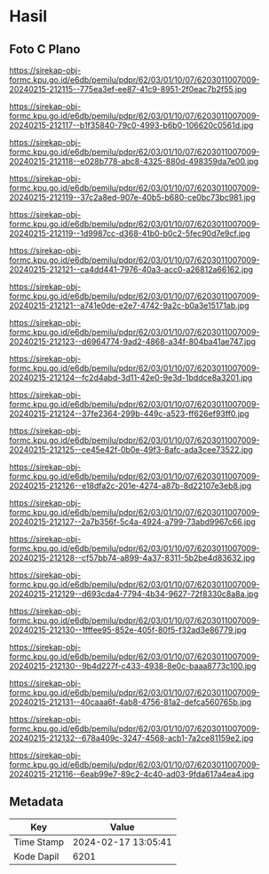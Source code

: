# Hasil

## Foto C Plano

https://sirekap-obj-formc.kpu.go.id/e6db/pemilu/pdpr/62/03/01/10/07/6203011007009-20240215-212115--775ea3ef-ee87-41c9-8951-2f0eac7b2f55.jpg

https://sirekap-obj-formc.kpu.go.id/e6db/pemilu/pdpr/62/03/01/10/07/6203011007009-20240215-212117--b1f35840-79c0-4993-b6b0-106620c0561d.jpg

https://sirekap-obj-formc.kpu.go.id/e6db/pemilu/pdpr/62/03/01/10/07/6203011007009-20240215-212118--e028b778-abc8-4325-880d-498359da7e00.jpg

https://sirekap-obj-formc.kpu.go.id/e6db/pemilu/pdpr/62/03/01/10/07/6203011007009-20240215-212119--37c2a8ed-907e-40b5-b680-ce0bc73bc981.jpg

https://sirekap-obj-formc.kpu.go.id/e6db/pemilu/pdpr/62/03/01/10/07/6203011007009-20240215-212119--1d9987cc-d368-41b0-b0c2-5fec90d7e9cf.jpg

https://sirekap-obj-formc.kpu.go.id/e6db/pemilu/pdpr/62/03/01/10/07/6203011007009-20240215-212121--ca4dd441-7976-40a3-acc0-a26812a66162.jpg

https://sirekap-obj-formc.kpu.go.id/e6db/pemilu/pdpr/62/03/01/10/07/6203011007009-20240215-212121--a741e0de-e2e7-4742-9a2c-b0a3e15171ab.jpg

https://sirekap-obj-formc.kpu.go.id/e6db/pemilu/pdpr/62/03/01/10/07/6203011007009-20240215-212123--d6964774-9ad2-4868-a34f-804ba41ae747.jpg

https://sirekap-obj-formc.kpu.go.id/e6db/pemilu/pdpr/62/03/01/10/07/6203011007009-20240215-212124--fc2d4abd-3d11-42e0-9e3d-1bddce8a3201.jpg

https://sirekap-obj-formc.kpu.go.id/e6db/pemilu/pdpr/62/03/01/10/07/6203011007009-20240215-212124--37fe2364-299b-449c-a523-ff626ef93ff0.jpg

https://sirekap-obj-formc.kpu.go.id/e6db/pemilu/pdpr/62/03/01/10/07/6203011007009-20240215-212125--ce45e42f-0b0e-49f3-8afc-ada3cee73522.jpg

https://sirekap-obj-formc.kpu.go.id/e6db/pemilu/pdpr/62/03/01/10/07/6203011007009-20240215-212126--e18dfa2c-201e-4274-a87b-8d22107e3eb8.jpg

https://sirekap-obj-formc.kpu.go.id/e6db/pemilu/pdpr/62/03/01/10/07/6203011007009-20240215-212127--2a7b356f-5c4a-4924-a799-73abd9967c66.jpg

https://sirekap-obj-formc.kpu.go.id/e6db/pemilu/pdpr/62/03/01/10/07/6203011007009-20240215-212128--cf57bb74-a899-4a37-8311-5b2be4d83632.jpg

https://sirekap-obj-formc.kpu.go.id/e6db/pemilu/pdpr/62/03/01/10/07/6203011007009-20240215-212129--d693cda4-7794-4b34-9627-72f8330c8a8a.jpg

https://sirekap-obj-formc.kpu.go.id/e6db/pemilu/pdpr/62/03/01/10/07/6203011007009-20240215-212130--1fffee95-852e-405f-80f5-f32ad3e86779.jpg

https://sirekap-obj-formc.kpu.go.id/e6db/pemilu/pdpr/62/03/01/10/07/6203011007009-20240215-212130--9b4d227f-c433-4938-8e0c-baaa8773c100.jpg

https://sirekap-obj-formc.kpu.go.id/e6db/pemilu/pdpr/62/03/01/10/07/6203011007009-20240215-212131--40caaa6f-4ab8-4756-81a2-defca560765b.jpg

https://sirekap-obj-formc.kpu.go.id/e6db/pemilu/pdpr/62/03/01/10/07/6203011007009-20240215-212132--678a409c-3247-4568-acb1-7a2ce81159e2.jpg

https://sirekap-obj-formc.kpu.go.id/e6db/pemilu/pdpr/62/03/01/10/07/6203011007009-20240215-212116--6eab99e7-89c2-4c40-ad03-9fda617a4ea4.jpg


## Metadata

| Key        | Value               |
| ---------- | ------------------- |
| Time Stamp | 2024-02-17 13:05:41 |
| Kode Dapil | 6201                |



